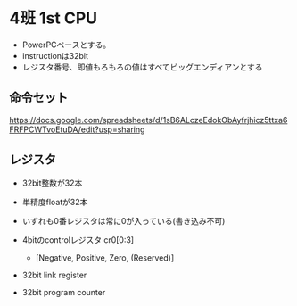 # 4班 1st CPU

- PowerPCベースとする。
- instructionは32bit
- レジスタ番号、即値もろもろの値はすべてビッグエンディアンとする

## 命令セット
https://docs.google.com/spreadsheets/d/1sB6ALczeEdokObAyfrjhicz5ttxa6FRFPCWTvoEtuDA/edit?usp=sharing

## レジスタ

- 32bit整数が32本
- 単精度floatが32本
- いずれも0番レジスタは常に0が入っている(書き込み不可)

- 4bitのcontrolレジスタ cr0[0:3]
	- [Negative, Positive, Zero, (Reserved)]

- 32bit link register

- 32bit program counter


